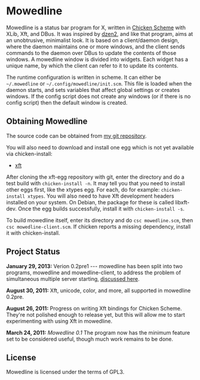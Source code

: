 Mowedline
=========

Mowedline is a status bar program for X, written in [Chicken
Scheme](http://www.call-cc.org/) with XLib, Xft, and DBus.  It was
inspired by [dzen2](http://sites.google.com/site/gotmor/dzen), and like
that program, aims at an unobtrusive, minimalist look.  It is based on a
client/daemon design, where the daemon maintains one or more windows, and
the client sends commands to the daemon over DBus to update the contents
of those windows.  A mowedline window is divided into widgets.  Each
widget has a unique name, by which the client can refer to it to update
its contents.

The runtime configuration is written in scheme.  It can either be
`~/.mowedline` or `~/.config/mowedline/init.scm`.  This file is loaded
when the daemon starts, and sets variables that affect global settings or
creates windows.  If the config script does not create any windows (or if
there is no config script) then the default window is created.


Obtaining Mowedline
-------------------

The source code can be obtained from
[my git repository](https://github.com/retroj/mowedline/).

You will also need to download and install one egg which is not yet
available via chicken-install:

 * [xft](/git/xft-egg/)

After cloning the xft-egg repository with git, enter the directory and do
a test build with `chicken-install -n`.  It may tell you that you need to
install other eggs first, like the xtypes egg.  For each, do for example:
`chicken-install xtypes`.  You will also need to have Xft development
headers installed on your system.  On Debian, the package for these is
called libxft-dev.  Once the egg builds successfully, install it with
`chicken-install -s`.

To build mowedline itself, enter its directory and do `csc mowedline.scm`,
then `csc mowedline-client.scm`.  If chicken reports a missing dependency,
install it with chicken-install.


Project Status
--------------

__January 29, 2013:__ Verion 0.2pre1 --- mowedline has been split into two
programs, mowedline and mowedline-client, to address the problem of
simultaneous multiple server starting,
[discussed here](/blog/2013/01/28/mowedline-three-bugs).

__August 30, 2011:__ Xft, unicode, color, and more, all supported in
mowedline 0.2pre.

__August 26, 2011:__ Progress on writing Xft bindings for Chicken Scheme.
They're not polished enough to release yet, but this will allow me to
start experimenting with using Xft in mowedline.

__March 24, 2011:__ _Mowedline 0.1_ The program now has the minimum
feature set to be considered useful, though much work remains to be done.


License
-------

Mowedline is licensed under the terms of GPL3.
